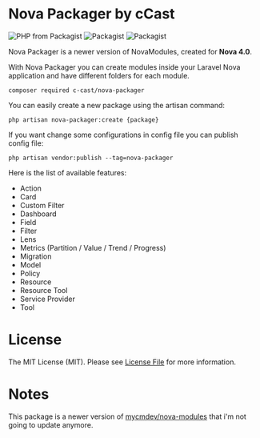 # Nova Packager by cCast

![PHP from Packagist](https://img.shields.io/packagist/php-v/c-cast/nova-packager?style=plastic)
![Packagist](https://img.shields.io/packagist/l/c-cast/nova-packager?color=yellow&style=plastic)
![Packagist](https://img.shields.io/packagist/dt/c-cast/nova-packager?color=green&style=plastic)

Nova Packager is a newer version of NovaModules, created for **Nova 4.0**.

With Nova Packager you can create modules inside your Laravel Nova application and have different 
folders for each module.

```
composer required c-cast/nova-packager
```

You can easily create a new package using the artisan command: 

```
php artisan nova-packager:create {package}
```

If you want change some configurations in config file you can publish config file:
```
php artisan vendor:publish --tag=nova-packager
```

Here is the list of available features:

- Action
- Card
- Custom Filter
- Dashboard
- Field
- Filter
- Lens
- Metrics (Partition / Value / Trend / Progress)
- Migration
- Model
- Policy
- Resource
- Resource Tool
- Service Provider
- Tool

# License
The MIT License (MIT). Please see <a href="https://github.com/c-cast/nova-packager/blob/master/LICENSE">License File</a> for more information.

# Notes
This package is a newer version of <a href="https://github.com/mycmdev/nova-modules">mycmdev/nova-modules</a> that i'm not going to update anymore.

